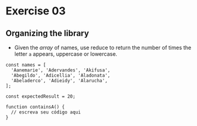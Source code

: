 # Exercise 03

## Organizing the library

- Given the *array* of names, use reduce to return the number of times the letter `a` appears, uppercase or lowercase.

```
const names = [
  'Aanemarie', 'Adervandes', 'Akifusa',
  'Abegildo', 'Adicellia', 'Aladonata',
  'Abeladerco', 'Adieidy', 'Alarucha',
];

const expectedResult = 20;

function containsA() {
  // escreva seu código aqui
}
```